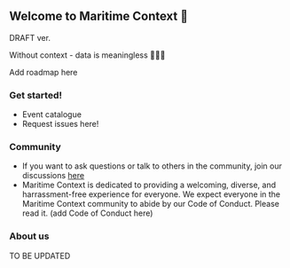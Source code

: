 ## Welcome to Maritime Context 👋

DRAFT ver.

Without context - data is meaningless 🤷🏻‍♀️

Add roadmap here

### Get started!
- Event catalogue
- Request issues here!

### Community
- If you want to ask questions or talk to others in the community, join our discussions [here](https://github.com/Maritime-context/mcStandard/discussions)
- Maritime Context is dedicated to providing a welcoming, diverse, and harrassment-free experience for everyone. We expect everyone in the Maritime Context community to abide by our Code of Conduct. Please read it. (add Code of Conduct here)


### About us

TO BE UPDATED

<!--

**Here are some ideas to get you started:**

🙋‍♀️ A short introduction - what is your organization all about?
🌈 Contribution guidelines - how can the community get involved?
👩‍💻 Useful resources - where can the community find your docs? Is there anything else the community should know?
🍿 Fun facts - what does your team eat for breakfast?
🧙 Remember, you can do mighty things with the power of [Markdown](https://docs.github.com/github/writing-on-github/getting-started-with-writing-and-formatting-on-github/basic-writing-and-formatting-syntax)
-->

